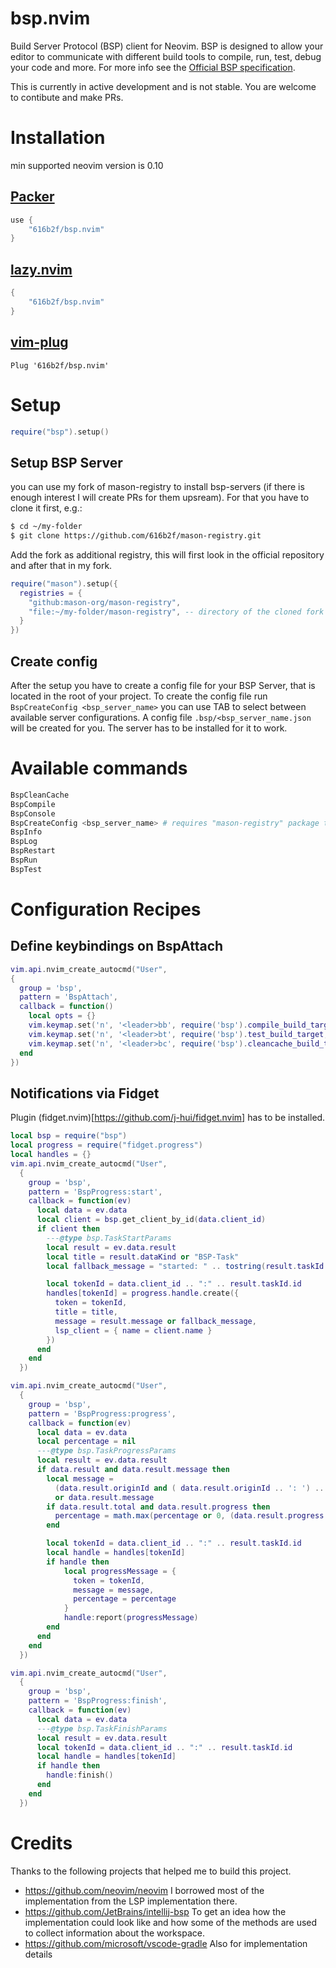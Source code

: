 # bsp.nvim
Build Server Protocol  (BSP) client for Neovim. BSP is designed to allow your editor to communicate with different build tools to compile, run, test, debug your code and more. For more info see the [Official BSP specification](https://build-server-protocol.github.io/docs/specification).

This is currently in active development and is not stable. You are welcome to contibute and make PRs.

# Installation

min supported neovim version is 0.10

## [Packer](https://github.com/wbthomason/packer.nvim)

```lua
use {
    "616b2f/bsp.nvim"
}
```

## [lazy.nvim](https://github.com/folke/lazy.nvim)

```lua
{
    "616b2f/bsp.nvim"
}
```

## [vim-plug](https://github.com/junegunn/vim-plug)

```vim
Plug '616b2f/bsp.nvim'
```

# Setup

```lua
require("bsp").setup()
```

## Setup BSP Server
you can use my fork of mason-registry to install bsp-servers (if there is enough interest I will create PRs for them upsream). For that you have to clone it first, e.g.:

```sh
$ cd ~/my-folder
$ git clone https://github.com/616b2f/mason-registry.git
```

Add the fork as additional registry, this will first look in the official repository and after that in my fork.
```lua
require("mason").setup({
  registries = {
    "github:mason-org/mason-registry",
    "file:~/my-folder/mason-registry", -- directory of the cloned fork
  }
})
```
## Create config
After the setup you have to create a config file for your BSP Server, that is located in the root of your project. To create the config file run `BspCreateConfig <bsp_server_name>` you can use TAB to select between available server configurations. A config file `.bsp/<bsp_server_name.json` will be created for you. The server has to be installed for it to work.

# Available commands

```sh
BspCleanCache
BspCompile
BspConsole
BspCreateConfig <bsp_server_name> # requires "mason-registry" package to be installed
BspInfo
BspLog
BspRestart
BspRun
BspTest
```

# Configuration Recipes

## Define keybindings on BspAttach
```lua
vim.api.nvim_create_autocmd("User",
{
  group = 'bsp',
  pattern = 'BspAttach',
  callback = function()
    local opts = {}
    vim.keymap.set('n', '<leader>bb', require('bsp').compile_build_target, opts)
    vim.keymap.set('n', '<leader>bt', require('bsp').test_build_target, opts)
    vim.keymap.set('n', '<leader>bc', require('bsp').cleancache_build_target, opts)
  end
})
```
## Notifications via Fidget
Plugin (fidget.nvim)[https://github.com/j-hui/fidget.nvim] has to be installed.
```lua
local bsp = require("bsp")
local progress = require("fidget.progress")
local handles = {}
vim.api.nvim_create_autocmd("User",
  {
    group = 'bsp',
    pattern = 'BspProgress:start',
    callback = function(ev)
      local data = ev.data
      local client = bsp.get_client_by_id(data.client_id)
      if client then
        ---@type bsp.TaskStartParams
        local result = ev.data.result
        local title = result.dataKind or "BSP-Task"
        local fallback_message = "started: " .. tostring(result.taskId.id)

        local tokenId = data.client_id .. ":" .. result.taskId.id
        handles[tokenId] = progress.handle.create({
          token = tokenId,
          title = title,
          message = result.message or fallback_message,
          lsp_client = { name = client.name }
        })
      end
    end
  })

vim.api.nvim_create_autocmd("User",
  {
    group = 'bsp',
    pattern = 'BspProgress:progress',
    callback = function(ev)
      local data = ev.data
      local percentage = nil
      ---@type bsp.TaskProgressParams
      local result = ev.data.result
      if data.result and data.result.message then
        local message =
          (data.result.originId and ( data.result.originId .. ': ') .. data.result.message)
          or data.result.message
        if data.result.total and data.result.progress then
          percentage = math.max(percentage or 0, (data.result.progress / data.result.total * 100))
        end

        local tokenId = data.client_id .. ":" .. result.taskId.id
        local handle = handles[tokenId]
        if handle then
            local progressMessage = {
              token = tokenId,
              message = message,
              percentage = percentage
            }
            handle:report(progressMessage)
        end
      end
    end
  })

vim.api.nvim_create_autocmd("User",
  {
    group = 'bsp',
    pattern = 'BspProgress:finish',
    callback = function(ev)
      local data = ev.data
      ---@type bsp.TaskFinishParams
      local result = ev.data.result
      local tokenId = data.client_id .. ":" .. result.taskId.id
      local handle = handles[tokenId]
      if handle then
        handle:finish()
      end
    end
  })
```


# Credits
Thanks to the following projects that helped me to build this project.

- https://github.com/neovim/neovim I borrowed most of the implementation from the LSP implementation there.
- https://github.com/JetBrains/intellij-bsp To get an idea how the implementation could look like and how some of the methods are used to collect information about the workspace.
- https://github.com/microsoft/vscode-gradle Also for implementation details
